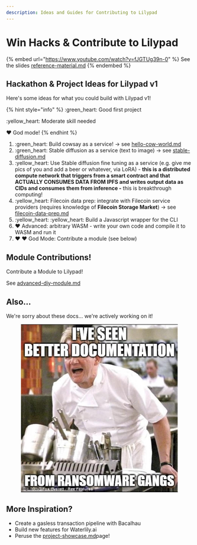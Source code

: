 ```yaml
---
description: Ideas and Guides for Contributing to Lilypad
---
```


# Win Hacks & Contribute to Lilypad

{% embed url="https://www.youtube.com/watch?v=fJGTUg39n-0" %}
See the slides [reference-material.md](../../../../tutorials-and-content/reference-material.md "mention")
{% endembed %}

## Hackathon & Project Ideas for Lilypad v1

Here's some ideas for what you could build with Lilypad v1!

{% hint style="info" %}
:green\_heart: Good first project

:yellow\_heart: Moderate skill needed

:heart: God mode!
{% endhint %}

1. :green\_heart: Build cowsay as a service! -> see [hello-cow-world.md](../examples/hello-cow-world.md "mention")
2. :green\_heart: Stable diffusion as a service (text to image) -> see [stable-diffusion.md](../examples/stable-diffusion.md "mention")
3. :yellow\_heart: Use Stable diffusion fine tuning as a service (e.g. give me pics of you and add a beer or whatever, via LoRA) - **this is a distributed compute network that triggers from a smart contract and that ACTUALLY CONSUMES DATA FROM IPFS and writes output data as CIDs and consumes them from inference -** this is breakthrough computing!
4. :yellow\_heart: Filecoin data prep: integrate with Filecoin service providers (requires knowledge of **Filecoin Storage Market**) -> see [filecoin-data-prep.md](../examples/filecoin-data-prep.md "mention")
5. :yellow\_heart: :yellow\_heart: Build a Javascript wrapper for the CLI
6. :heart: Advanced: arbitrary WASM - write your own code and compile it to WASM and run it
7. :heart: :heart: God Mode: Contribute a module (see below)

## Module Contributions!

Contribute a Module to Lilypad!

See [advanced-diy-module.md](../examples/advanced-diy-module.md "mention")

## Also...

We're sorry about these docs... we're actively working on it!

<figure><img src="../../../../.gitbook/assets/image (1) (1) (1) (1) (1) (1) (1) (1) (1) (1).png" alt=""><figcaption></figcaption></figure>

## More Inspiration?

* Create a gasless transaction pipeline with Bacalhau
* Build new features for Waterlily.ai
* Peruse the [project-showcase.md](../../../../use-cases/project-showcase.md "mention")page!
